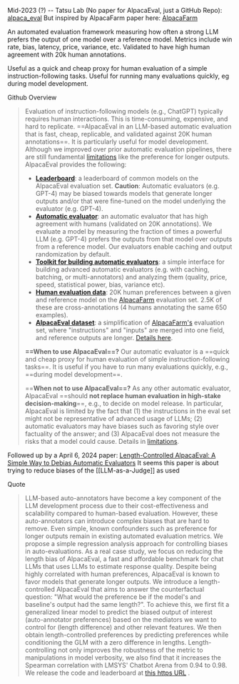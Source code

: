 Mid-2023 (?) -- Tatsu Lab
(No paper for AlpacaEval, just a GitHub Repo): [alpaca_eval](https://github.com/tatsu-lab/alpaca_eval)
But inspired by AlpacaFarm paper here: [AlpacaFarm](https://arxiv.org/abs/2305.14387)

An automated evaluation framework measuring how often a strong LLM prefers the output of one model over a reference model. Metrics include win rate, bias, latency, price, variance, etc. Validated to have high human agreement with 20k human annotations.

Useful as a quick and cheap proxy for human evaluation of a simple instruction-following tasks. Useful for running many evaluations quickly, eg during model development.

Github Overview
> Evaluation of instruction-following models (e.g., ChatGPT) typically requires human interactions. This is time-consuming, expensive, and hard to replicate. ==AlpacaEval in an LLM-based automatic evaluation that is fast, cheap, replicable, and validated against 20K human annotations==. It is particularly useful for model development. Although we improved over prior automatic evaluation pipelines, there are still fundamental [limitations](https://github.com/tatsu-lab/alpaca_eval#limitations) like the preference for longer outputs. AlpacaEval provides the following:
> - [**Leaderboard**](https://tatsu-lab.github.io/alpaca_eval/): a leaderboard of common models on the AlpacaEval evaluation set. **Caution**: Automatic evaluators (e.g. GPT-4) may be biased towards models that generate longer outputs and/or that were fine-tuned on the model underlying the evaluator (e.g. GPT-4).
> - [**Automatic evaluator**](https://github.com/tatsu-lab/alpaca_eval#evaluators): an automatic evaluator that has high agreement with humans (validated on 20K annotations). We evaluate a model by measuring the fraction of times a powerful LLM (e.g. GPT-4) prefers the outputs from that model over outputs from a reference model. Our evaluators enable caching and output randomization by default.
> - [**Toolkit for building automatic evaluators**](https://github.com/tatsu-lab/alpaca_eval#analysis): a simple interface for building advanced automatic evaluators (e.g. with caching, batching, or multi-annotators) and analyzing them (quality, price, speed, statistical power, bias, variance etc).
> - [**Human evaluation data**](https://github.com/tatsu-lab/alpaca_eval#data-release): 20K human preferences between a given and reference model on the [AlpacaFarm](https://github.com/tatsu-lab/alpaca_farm/tree/main) evaluation set. 2.5K of these are cross-annotations (4 humans annotating the same 650 examples).
> - [**AlpacaEval dataset**](https://huggingface.co/datasets/tatsu-lab/alpaca_eval/blob/main/alpaca_eval.json): a simplification of [AlpacaFarm's](https://github.com/tatsu-lab/alpaca_farm/tree/main) evaluation set, where "instructions" and "inputs" are merged into one field, and reference outputs are longer. [Details here](https://github.com/tatsu-lab/alpaca_eval#data-release).
> 
> **==When to use AlpacaEval==?** Our automatic evaluator is a ==quick and cheap proxy for human evaluation of simple instruction-following tasks==. It is useful if you have to run many evaluations quickly, e.g., ==during model development==.
> 
> ==**When not to use AlpacaEval==?** As any other automatic evaluator, AlpacaEval ==should **not replace human evaluation in high-stake decision-making**==, e.g., to decide on model release. In particular, AlpacaEval is limited by the fact that (1) the instructions in the eval set might not be representative of advanced usage of LLMs; (2) automatic evaluators may have biases such as favoring style over factuality of the answer; and (3) AlpacaEval does not measure the risks that a model could cause. Details in [limitations](https://github.com/tatsu-lab/alpaca_eval#limitations).
> 


Followed up by a April 6, 2024 paper: [Length-Controlled AlpacaEval: A Simple Way to Debias Automatic Evaluators](https://arxiv.org/abs/2404.04475)
It seems this paper is about trying to reduce biases of the [[LLM-as-a-Judge]] as used

Quote
> LLM-based auto-annotators have become a key component of the LLM development process due to their cost-effectiveness and scalability compared to human-based evaluation. However, these auto-annotators can introduce complex biases that are hard to remove. Even simple, known confounders such as preference for longer outputs remain in existing automated evaluation metrics. We propose a simple regression analysis approach for controlling biases in auto-evaluations. As a real case study, we focus on reducing the length bias of AlpacaEval, a fast and affordable benchmark for chat LLMs that uses LLMs to estimate response quality. Despite being highly correlated with human preferences, AlpacaEval is known to favor models that generate longer outputs. We introduce a length-controlled AlpacaEval that aims to answer the counterfactual question: "What would the preference be if the model's and baseline's output had the same length?". To achieve this, we first fit a generalized linear model to predict the biased output of interest (auto-annotator preferences) based on the mediators we want to control for (length difference) and other relevant features. We then obtain length-controlled preferences by predicting preferences while conditioning the GLM with a zero difference in lengths. Length-controlling not only improves the robustness of the metric to manipulations in model verbosity, we also find that it increases the Spearman correlation with LMSYS' Chatbot Arena from 0.94 to 0.98. We release the code and leaderboard at [this https URL](https://tatsu-lab.github.io/alpaca_eval/) .

